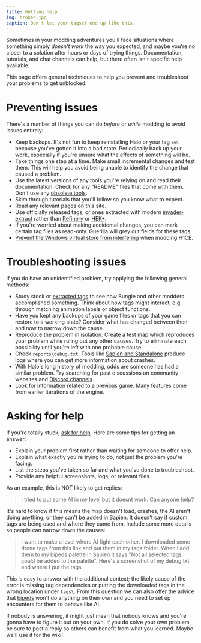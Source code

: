 ```yaml
---
title: Getting help
img: broken.jpg
caption: Don't let your tagset end up like this.
---
```

Sometimes in your modding adventures you'll face situations where something simply _doesn't work_ the way you expected, and maybe you're no closer to a solution after hours or days of trying things. Documentation, tutorials, and chat channels can help, but there often isn't specific help available.

This page offers general techniques to help you prevent and troubleshoot your problems to get unblocked.

# Preventing issues
There's a number of things you can do _before_ or _while_ modding to avoid issues entirely:

* Keep backups. It's not fun to keep reinstalling Halo or your tag set because you've gotten it into a bad state. Periodically back up your work, especially if you're unsure what the effects of something will be.
* Take things one step at a time. Make small incremental changes and test them. This will help you avoid being unable to identify the change that caused a problem.
* Use the latest versions of any tools you're relying on and read their documentation. Check for any "README" files that come with them. Don't use any [obsolete tools](~obsolete).
* Skim through tutorials that you'll follow so you know what to expect.
* Read any relevant pages on this site.
* Use officially released tags, or ones extracted with modern [invader-extract](~) rather than [Refinery](~) or [HEK+](~obsolete#hek).
* If you're worried about making accidental changes, you can mark certain tag files as read-only. Guerilla will grey out fields for these tags.
* [Prevent the Windows virtual store from interfering](~tips#windows-virtual-store) when modding H1CE.

# Troubleshooting issues
If you do have an unidentified problem, try applying the following general methods:

* Study stock or [extracted tags](~invader-extract) to see how Bungie and other modders accomplished something. Think about how tags might interact, e.g. through matching animation labels or object functions.
* Have you kept any backups of your game files or tags that you can restore to a working state? Consider what has changed between then and now to narrow down the cause.
* Reproduce the problem in isolation. Create a test map which reproduces your problem while ruling out any other causes. Try to eliminate each possibility until you're left with one probable cause.
* Check `reports\debug.txt`. Tools like [Sapien and Standalone](~mod-tools#tools-overview) produce logs where you can get more information about crashes.
* With Halo's long history of modding, odds are someone has had a similar problem. Try searching for past discussions on community websites and [Discord channels][discord].
* Look for information related to a previous game. Many features come from earlier iterations of the engine.

# Asking for help
If you're totally stuck, [ask for help][discord]. Here are some tips for getting an answer:

* Explain your problem first rather than waiting for someone to offer help.
* Explain what exactly you're trying to do, not just the problem you're facing.
* List the steps you've taken so far and what you've done to troubleshoot.
* Provide any helpful screenshots, logs, or relevant files.

As an example, this is NOT likely to get replies:

> I tried to put some AI in my level but it doesnt work. Can anyone help?

It's hard to know if this means the map doesn't load, crashes, the AI aren't doing anything, or they can't be added in Sapien. It doesn't say if custom tags are being used and where they came from. Include some more details so people can narrow down the causes:

> I want to make a level where AI fight each other. I downloaded some drone tags from this link and put them in my tags folder. When I add them to my bipeds palette in Sapien it says "Not all selected tags could be added to the palette". Here's a screenshot of my debug.txt and where I put the tags.

This is easy to answer with the additional context; the likely cause of the error is missing tag dependencies or putting the downloaded tags in the wrong location under `tags\`. From this question we can also offer the advice that [bipeds](~h1/tags/object/unit/biped) won't do anything on their own and you need to set up encounters for them to behave like AI.

If nobody is answering, it might just mean that nobody knows and you're gonna have to figure it out on your own. If you do solve your own problem, be sure to post a reply so others can benefit from what you learned. Maybe we'll use it for the wiki!

[discord]: https://discord.reclaimers.net/